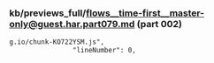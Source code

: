 ### kb/previews_full/flows__time-first__master-only@guest.har.part079.md (part 002)

```md
g.io/chunk-KO722YSM.js",
                "lineNumber": 0,
     
```

```
